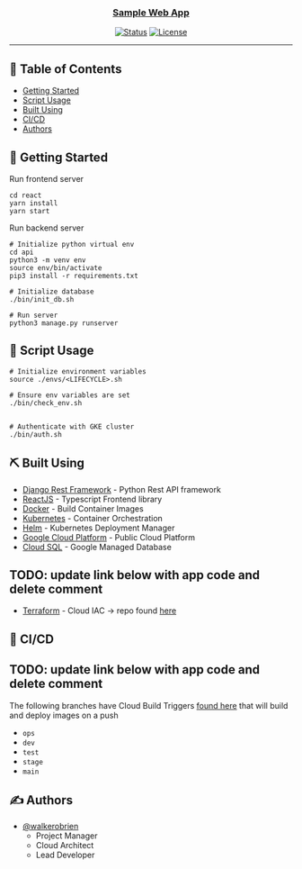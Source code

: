 <p align="center">
  <a href="" rel="noopener">
</p>

<h3 align="center">Sample Web App</h3>

<div align="center">

[![Status](https://img.shields.io/badge/status-active-success.svg)]()
[![License](https://img.shields.io/badge/license-MIT-blue.svg)](/LICENSE)


</div>

---


## 📝 Table of Contents

- [Getting Started](#getting_started)
- [Script Usage](#usage)
- [Built Using](#built_using)
- [CI/CD](#cicd)
- [Authors](#authors)

## 🏁 Getting Started <a name = "getting_started"></a>

Run frontend server
```
cd react
yarn install
yarn start
```

Run backend server

```
# Initialize python virtual env
cd api
python3 -m venv env
source env/bin/activate
pip3 install -r requirements.txt

# Initialize database
./bin/init_db.sh

# Run server
python3 manage.py runserver
```

## 🎈 Script Usage <a name="usage"></a>

```
# Initialize environment variables
source ./envs/<LIFECYCLE>.sh

# Ensure env variables are set
./bin/check_env.sh


# Authenticate with GKE cluster
./bin/auth.sh 

```

## ⛏️ Built Using <a name = "built_using"></a>

- [Django Rest Framework](https://www.django-rest-framework.org/) - Python Rest API framework
- [ReactJS](https://reactjs.org/) - Typescript Frontend library
- [Docker](https://www.docker.com/) - Build Container Images
- [Kubernetes](https://kubernetes.io/) - Container Orchestration
- [Helm](https://helm..sh/) - Kubernetes Deployment Manager
- [Google Cloud Platform](https://www.cloud.google.com/) - Public Cloud Platform
- [Cloud SQL](https://https://cloud.google.com/sql) - Google Managed Database
## TODO: update link below with app code and delete comment
- [Terraform](https://terraform.io/) - Cloud IAC -> repo found [here](https://github.com/theboarderline/<APP_CODE>-iac.git/)


## 🚀 CI/CD <a name = "cicd"></a>
## TODO: update link below with app code and delete comment
The following branches have Cloud Build Triggers [found here](https://console.cloud.google.com/cloud-build/builds?project=<APP_CODE>-app-project&supportedpurview=project) that will build and deploy images on a push
- `ops`
- `dev`
- `test`
- `stage`
- `main`

## ✍️ Authors <a name = "authors"></a>

- [@walkerobrien](https://github.com/walkerobrien) 
  - Project Manager
  - Cloud Architect
  - Lead Developer




